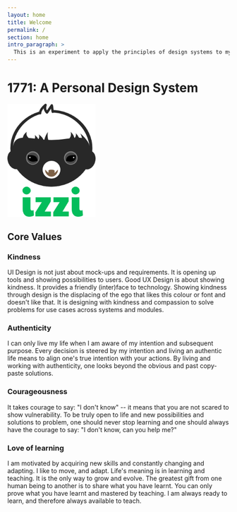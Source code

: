 ```yaml
---
layout: home
title: Welcome
permalink: /
section: home
intro_paragraph: >
  This is an experiment to apply the principles of design systems to my personal and professional life. A personal design system helps me live my life with integrity according to my personal strengths, values and skills.
---
```


# 1771: A Personal Design System

<img src="../assets/img/uploads/badger-izzi-font.png" alt="drawing" width="200"/>


## Core Values

### Kindness

UI Design is not just about mock-ups and requirements. It is opening up tools and showing possibilities to users. Good UX Design is about showing kindness. It provides a friendly (inter)face to technology. Showing kindness through design is the displacing of the ego that likes this colour or font and doesn't like that. It is designing with kindness and compassion to solve problems for use cases across systems and modules.

### Authenticity

I can only live my life when I am aware of my intention and subsequent purpose. Every decision is steered by my intention and living an authentic life means to align one's true intention with your actions. By living and working with authenticity, one looks beyond the obvious and past copy-paste solutions.

### Courageousness

It takes courage to say: "I don't know" -- it means that you are not scared to show vulnerability. To be truly open to life and new possibilities and solutions to problem, one should never stop learning and one should always have the courage to say: "I don't know, can you help me?"

### Love of learning

I am motivated by acquiring new skills and constantly changing and adapting. I like to move, and adapt. Life's meaning is in learning and teaching. It is the only way to grow and evolve. The greatest gift from one human being to another is to share what you have learnt. You can only prove what you have learnt and mastered by teaching. I am always ready to learn, and therefore always available to teach.
